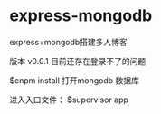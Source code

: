 # express-mongodb
express+mongodb搭建多人博客

版本 v0.0.1
目前还存在登录不了的问题

$cnpm install
打开mongodb 数据库

进入入口文件：
$supervisor app
